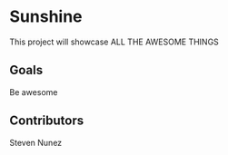 # Sunshine
This project will showcase ALL THE AWESOME THINGS

## Goals
Be awesome

## Contributors
Steven Nunez
